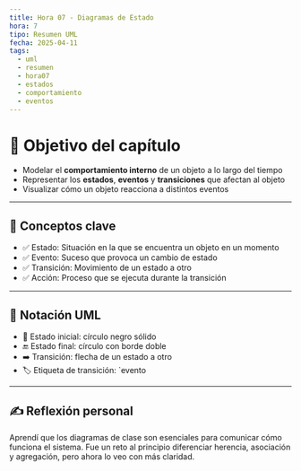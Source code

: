 ```yaml
---
title: Hora 07 - Diagramas de Estado
hora: 7
tipo: Resumen UML
fecha: 2025-04-11
tags:
  - uml
  - resumen
  - hora07
  - estados
  - comportamiento
  - eventos
---
```


# 🎯 Objetivo del capítulo
- Modelar el **comportamiento interno** de un objeto a lo largo del tiempo
- Representar los **estados**, **eventos** y **transiciones** que afectan al objeto
- Visualizar cómo un objeto reacciona a distintos eventos

---

## 📌 Conceptos clave

- ✅ Estado: Situación en la que se encuentra un objeto en un momento
- ✅ Evento: Suceso que provoca un cambio de estado
- ✅ Transición: Movimiento de un estado a otro
- ✅ Acción: Proceso que se ejecuta durante la transición

---

## 🧰 Notación UML

- 🔵 Estado inicial: círculo negro sólido
- 🔚 Estado final: círculo con borde doble
- ➡️ Transición: flecha de un estado a otro
- 🏷️ Etiqueta de transición: `evento
---
## ✍️ Reflexión personal
Aprendí que los diagramas de clase son esenciales para comunicar cómo funciona el sistema. Fue un reto al principio diferenciar herencia, asociación y agregación, pero ahora lo veo con más claridad.